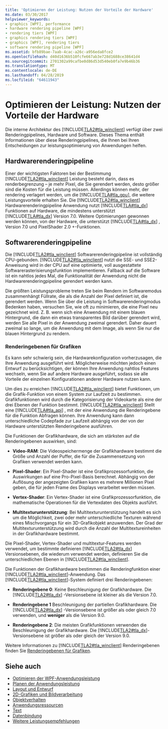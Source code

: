 ```yaml
---
title: 'Optimieren der Leistung: Nutzen der Vorteile der Hardware'
ms.date: 03/30/2017
helpviewer_keywords:
- graphics [WPF], performance
- hardware rendering pipeline [WPF]
- rendering tiers [WPF]
- graphics rendering tiers [WPF]
- graphics [WPF], rendering tiers
- software rendering pipeline [WPF]
ms.assetid: bfb89bae-7aab-4cac-a26c-a956eda8fce2
ms.openlocfilehash: d40d1636b510fcfe667ab3e728d1688ce38641d4
ms.sourcegitcommit: 2701302a99cafbe0d86d53d540eb0fa7e9b46b36
ms.translationtype: MT
ms.contentlocale: de-DE
ms.lasthandoff: 04/28/2019
ms.locfileid: "64611943"
---
```

# <a name="optimizing-performance-taking-advantage-of-hardware"></a>Optimieren der Leistung: Nutzen der Vorteile der Hardware
Die interne Architektur des [!INCLUDE[TLA2#tla_winclient](../../../../includes/tla2sharptla-winclient-md.md)] verfügt über zwei Renderingpipelines, Hardware und Software. Dieses Thema enthält Informationen über diese Renderingpipelines, die Ihnen bei Ihren Entscheidungen zur leistungsoptimierung von Anwendungen helfen.  
  
## <a name="hardware-rendering-pipeline"></a>Hardwarerenderingpipeline  
 Einer der wichtigsten Faktoren bei der Bestimmung [!INCLUDE[TLA2#tla_winclient](../../../../includes/tla2sharptla-winclient-md.md)] Leistung besteht darin, dass es renderbegrenzung – je mehr Pixel, die Sie gerendert werden, desto größer sind die Kosten für die Leistung müssen. Allerdings können mehr, der rendering verlagert werden, um die [!INCLUDE[TLA#tla_gpu](../../../../includes/tlasharptla-gpu-md.md)], die weitere Leistungsvorteile erhalten Sie. Die [!INCLUDE[TLA2#tla_winclient](../../../../includes/tla2sharptla-winclient-md.md)] Hardwarerenderingpipeline Anwendung nutzt [!INCLUDE[TLA#tla_dx](../../../../includes/tlasharptla-dx-md.md)] Funktionen auf Hardware, die mindestens unterstützt [!INCLUDE[TLA#tla_dx](../../../../includes/tlasharptla-dx-md.md)] Version 7.0. Weitere Optimierungen gewonnen werden können, von der Hardware, die unterstützt [!INCLUDE[TLA#tla_dx](../../../../includes/tlasharptla-dx-md.md)] , Version 7.0 und PixelShader 2.0 +-Funktionen.  
  
## <a name="software-rendering-pipeline"></a>Softwarerenderingpipeline  
 Die [!INCLUDE[TLA2#tla_winclient](../../../../includes/tla2sharptla-winclient-md.md)] Softwarerenderingpipeline ist vollständig CPU-gebunden. [!INCLUDE[TLA2#tla_winclient](../../../../includes/tla2sharptla-winclient-md.md)] nutzt die SSE- und SSE2-Anweisung wird in der CPU auf eine optimierte, voll ausgestattete Softwarerasterisierungsfunktion implementieren. Fallback auf die Software ist ein nahtlos jedes Mal, die Funktionalität der Anwendung nicht die Hardwarerenderingpipeline gerendert werden kann.  
  
 Die größten Leistungsprobleme treten Sie beim Rendern im Softwaremodus zusammenhängt Füllrate, die als die Anzahl der Pixel definiert ist, die gerendert werden. Wenn Sie über die Leistung in Softwarerenderingmodus Bedenken haben, versuchen Sie, wie oft zu minimieren, die eine Pixel neu gezeichnet wird. Z. B. wenn sich eine Anwendung mit einem blauen Hintergrund, die dann ein etwas transparentes Bild darüber gerendert wird, werden Sie alle Pixel in der Anwendung zweimal gerendert. Daher dauert zweimal so lange, um die Anwendung mit dem Image, als wenn Sie nur die blauen Hintergrund zu rendern.  
  
### <a name="graphics-rendering-tiers"></a>Renderingebenen für Grafiken  
 Es kann sehr schwierig sein, die Hardwarekonfiguration vorherzusagen, die Ihre Anwendung ausgeführt wird. Möglicherweise möchten jedoch einen Entwurf zu berücksichtigen, der können Ihre Anwendung nahtlos Features wechseln, wenn Sie auf andere Hardware ausgeführt, sodass sie alle Vorteile der einzelnen Konfigurationen anderer Hardware nutzen kann.  
  
 Um dies zu erreichen [!INCLUDE[TLA2#tla_winclient](../../../../includes/tla2sharptla-winclient-md.md)] bietet Funktionen, um die Grafik-Funktion von einem System zur Laufzeit zu bestimmen. Grafikfunktionen wird durch die Kategorisierung der Videokarte als eine der drei Ebenen der Funktion bestimmt. [!INCLUDE[TLA2#tla_winclient](../../../../includes/tla2sharptla-winclient-md.md)] Stellt eine [!INCLUDE[TLA#tla_api](../../../../includes/tlasharptla-api-md.md)] , mit der eine Anwendung die Renderingebene für die Funktion Abfragen können. Ihre Anwendung kann dann unterschiedliche Codepfade zur Laufzeit abhängig von der von der Hardware unterstützten Renderingebene ausführen.  
  
 Die Funktionen der Grafikhardware, die sich am stärksten auf die Renderingebenen auswirken, sind:  
  
- **Video-RAM**: Die Videospeichermenge der Grafikhardware bestimmt die Größe und Anzahl der Puffer, die für die Zusammensetzung von Grafiken verwendet werden kann.  
  
- **Pixel-Shader**: Ein Pixel-Shader ist eine Grafikprozessorfunktion, die Auswirkungen auf eine Pro-Pixel-Basis berechnet. Abhängig von der Auflösung der angezeigten Grafiken kann es mehrere Millionen Pixel geben, die für jeden Frame des Displays verarbeitet werden müssen.  
  
- **Vertex-Shader**: Ein Vertex-Shader ist eine Grafikprozessorfunktion, die mathematische Operationen für die Vertexdaten des Objekts ausführt.  
  
- **Multitexturunterstützung**: Bei Multitexturunterstützung handelt es sich um die Möglichkeit, zwei oder mehr unterschiedliche Texturen während eines Mischvorgangs für ein 3D-Grafikobjekt anzuwenden. Der Grad der Multitexturunterstützung wird durch die Anzahl der Multitextureinheiten in der Grafikhardware bestimmt.  
  
 Die Pixel-Shader, Vertex-Shader und multitextur-Features werden verwendet, um bestimmte definieren [!INCLUDE[TLA2#tla_dx](../../../../includes/tla2sharptla-dx-md.md)] Versionsebenen, die wiederum verwendet werden, definieren Sie die unterschiedlichen Ebenen in [!INCLUDE[TLA2#tla_winclient](../../../../includes/tla2sharptla-winclient-md.md)].  
  
 Die Funktionen der Grafikhardware bestimmen die Renderingfunktion einer [!INCLUDE[TLA2#tla_winclient](../../../../includes/tla2sharptla-winclient-md.md)]-Anwendung. Das [!INCLUDE[TLA2#tla_winclient](../../../../includes/tla2sharptla-winclient-md.md)]-System definiert drei Renderingebenen:  
  
- **Renderingebene 0**: Keine Beschleunigung der Grafikhardware. Die [!INCLUDE[TLA2#tla_dx](../../../../includes/tla2sharptla-dx-md.md)] -Versionsebene ist kleiner als die Version 7.0.  
  
- **Renderingebene 1** Beschleunigung der partiellen Grafikhardware. Die [!INCLUDE[TLA2#tla_dx](../../../../includes/tla2sharptla-dx-md.md)] -Versionsebene ist größer als oder gleich 7.0 verwenden, und **weniger** als die Version 9.0.  
  
- **Renderingebene 2**: Die meisten Grafikfunktionen verwenden die Beschleunigung der Grafikhardware. Die [!INCLUDE[TLA2#tla_dx](../../../../includes/tla2sharptla-dx-md.md)]-Versionsebene ist größer als oder gleich der Version 9.0.  
  
 Weitere Informationen zu [!INCLUDE[TLA2#tla_winclient](../../../../includes/tla2sharptla-winclient-md.md)] Renderingebenen finden Sie [Renderingebenen für Grafiken](graphics-rendering-tiers.md).  
  
## <a name="see-also"></a>Siehe auch

- [Optimieren der WPF-Anwendungsleistung](optimizing-wpf-application-performance.md)
- [Planen der Anwendungsleistung](planning-for-application-performance.md)
- [Layout und Entwurf](optimizing-performance-layout-and-design.md)
- [2D-Grafiken und Bildverarbeitung](optimizing-performance-2d-graphics-and-imaging.md)
- [Objektverhalten](optimizing-performance-object-behavior.md)
- [Anwendungsressourcen](optimizing-performance-application-resources.md)
- [Text](optimizing-performance-text.md)
- [Datenbindung](optimizing-performance-data-binding.md)
- [Weitere Leistungsempfehlungen](optimizing-performance-other-recommendations.md)

